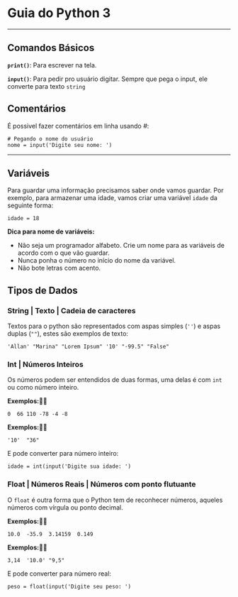 # Guia do Python 3
-----
## Comandos Básicos

**`print()`**: Para escrever na tela.

**`input()`**: Para pedir pro usuário digitar. Sempre que pega o input, ele converte para texto `string`
 

## Comentários

É possivel fazer comentários em linha usando _#_:

```
# Pegando o nome do usuário
nome = input('Digite seu nome: ') 
```
-----

## Variáveis

Para guardar uma informação precisamos saber onde vamos guardar. Por exemplo, para armazenar uma idade, vamos criar uma variável `idade` da seguinte forma:

```
idade = 18
```

**Dica para nome de variáveis:**
  
 - Não seja um programador alfabeto. Crie um nome para as variáveis de acordo com o que vão guardar.
 - Nunca ponha o número no início do nome da variável.
 - Não bote letras com acento.

## Tipos de Dados

### String | Texto | Cadeia de caracteres

Textos para o python são representados com aspas simples (`''`) e aspas duplas (`""`), estes são exemplos de texto:

```
'Allan' "Marina" "Lorem Ipsum" '10' "-99.5" "False"
```

### Int | Números Inteiros

Os números podem ser entendidos de duas formas, uma delas é com `int` ou como número inteiro. 

**Exemplos:**👍🏻

```
0  66 110 -78 -4 -8
```

**Exemplos:**👎🏼

```
'10'  "36"
```

E pode converter para número inteiro:
```
idade = int(input('Digite sua idade: ')
```


### Float | Números Reais | Números com ponto flutuante

O `float` é outra forma que o Python tem de reconhecer números, aqueles números com vírgula ou ponto decimal. 

**Exemplos:**👍🏻

```
10.0  -35.9  3.14159  0.149
```

**Exemplos:**👎🏻

```
3,14  '10.0' "9,5"
```

E pode converter para número real:

```
peso = float(input('Digite seu peso: ')
```